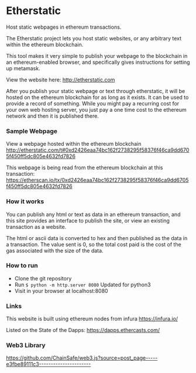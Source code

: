 # Etherstatic

Host static webpages in ethereum transactions.

The Etherstatic project lets you host static websites, or any arbitrary text
within the ethereum blockchain.

This tool makes it very simple to publish your webpage to the blockchain in an
ethereum-enabled browser, and specifically gives instructions for setting up
metamask.

View the website here: http://etherstatic.com

After you publish your static webpage or text through etherstatic, it will be hosted
on the ethereum blockchain for as long as it exists. It can be used to provide a
record of something. While you might pay a recurring cost for your own web hosting server,
you just pay a one time cost to the ethereum network and then it is published there.

### Sample Webpage

View a webpage hosted within the ethereum blockchain http://etherstatic.com/t#0xd2426eaa74bc162f2738295f58376f46ca9dd6705f450ff5dc805e4632fd7826

This webpage is being read from the ethereum blockchain at this transaction: https://etherscan.io/tx/0xd2426eaa74bc162f2738295f58376f46ca9dd6705f450ff5dc805e4632fd7826

### How it works

You can publish any html or text as data in an ethereum transaction, and this
site provides an interface to publish the site, or view an existing transaction
as a website.

The html or ascii data is converted to hex and then published as the data in a
transaction. The value sent is 0, so the total cost paid is the cost of the gas
associated with the size of the data.

### How to run

- Clone the git repository
- Run `$ python -m http.server 8080`
    Updated for python3
- Visit in your browser at localhost:8080

### Links

This website is built using ethereum nodes from infura https://infura.io/

Listed on the State of the Dapps: https://dapps.ethercasts.com/


### Web3 Library

https://github.com/ChainSafe/web3.js?source=post_page-----e3fbe89111c3----------------------
